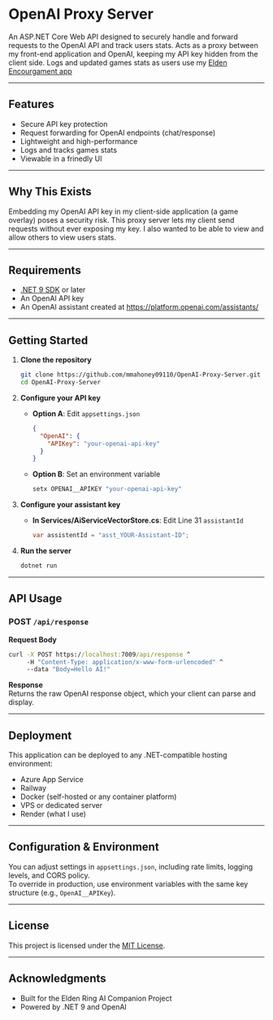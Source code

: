 # OpenAI Proxy Server

An ASP.NET Core Web API designed to securely handle and forward requests to the OpenAI API and track users stats. Acts as a proxy between my front-end application and OpenAI, keeping my API key hidden from the client side. Logs and updated games stats as users use my [Elden Encourgament app](https://github.com/mmahoney09110/EldenRingEncouragement)

---

## Features

- Secure API key protection  
- Request forwarding for OpenAI endpoints (chat/response)  
- Lightweight and high-performance  
- Logs and tracks games stats
- Viewable in a frinedly UI

---

## Why This Exists

Embedding my OpenAI API key in my client-side application (a game overlay) poses a security risk. This proxy server lets my client send requests without ever exposing my key. I also wanted to be able to view and allow others to view users stats.

---

## Requirements

- [.NET 9 SDK](https://dotnet.microsoft.com/download) or later  
- An OpenAI API key  
- An OpenAI assistant created at https://platform.openai.com/assistants/

---

## Getting Started

1. **Clone the repository**  
   ```bash
   git clone https://github.com/mmahoney09110/OpenAI-Proxy-Server.git
   cd OpenAI-Proxy-Server
   ```

2. **Configure your API key**  
   - **Option A**: Edit `appsettings.json`  
     ```json
     {
       "OpenAI": {
         "APIKey": "your-openai-api-key"
       }
     }
     ```  
   - **Option B**: Set an environment variable  
     ```bash
     setx OPENAI__APIKEY "your-openai-api-key"
     ```
3. **Configure your assistant key**  
   - **In Services/AiServiceVectorStore.cs**: Edit Line 31 `assistantId`  
     ```C#
     var assistentId = "asst_YOUR-Assistant-ID";
     ```  

3. **Run the server**  
   ```bash
   dotnet run
   ```

---

## API Usage

### POST `/api/response`

**Request Body**
```cmd
curl -X POST https://localhost:7009/api/response ^
     -H "Content-Type: application/x-www-form-urlencoded" ^
     --data "Body=Hello AI!"
```

**Response**  
Returns the raw OpenAI response object, which your client can parse and display.

---

## Deployment

This application can be deployed to any .NET-compatible hosting environment:

- Azure App Service  
- Railway  
- Docker (self-hosted or any container platform)  
- VPS or dedicated server
- Render (what I use)

---

## Configuration & Environment

You can adjust settings in `appsettings.json`, including rate limits, logging levels, and CORS policy.  
To override in production, use environment variables with the same key structure (e.g., `OpenAI__APIKey`).

---

## License

This project is licensed under the [MIT License](LICENSE).

---

## Acknowledgments

- Built for the Elden Ring AI Companion Project  
- Powered by .NET 9 and OpenAI  
